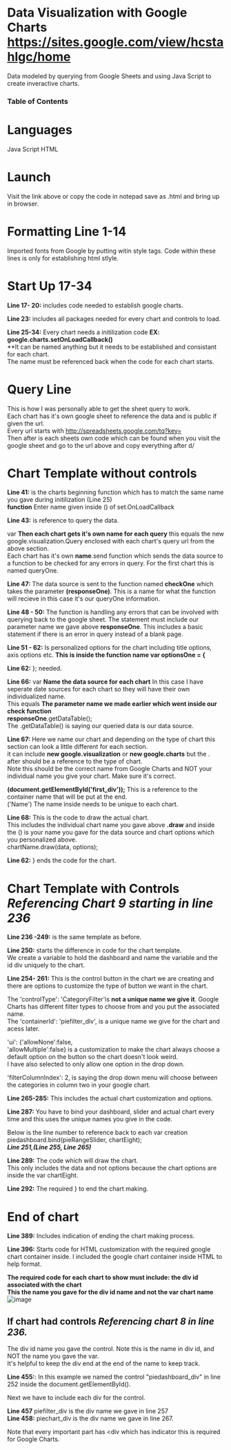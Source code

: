# Data Visualization with Google Charts https://sites.google.com/view/hcstahlgc/home 
Data modeled by querying from Google Sheets and using Java Script to create inveractive charts.
 ### Table of Contents

  
# Languages
Java Script
HTML
# Launch
Visit the link above or copy the code in notepad save as .html and bring up in browser.

# Formatting  Line 1-14 
Imported fonts from Google by putting witin style tags.
Code within these lines is only for establishing html stlyle.

# Start Up 17-34
**Line 17- 20:** includes code needed to establish google charts.<br />

**Line 23:** includes all packages needed for every chart and controls to load.<br />

**Line 25-34:** Every chart needs a initilization code **EX: google.charts.setOnLoadCallback()**<br />
**It can be named anything but it needs to be established and consistant for each chart. <br />
The name must be referenced back when the code for each chart starts. 

# Query Line 
This is how I was personally able to get the sheet query to work.<br />
Each chart has it's own google sheet to reference the data and is public if given the url.<br />
Every url starts with http://spreadsheets.google.com/tq?key=<br /> 
Then after is each sheets own code which can be found when you visit the google sheet and go to the url above and copy everything after d/<br />

# Chart Template without controls
**Line 41:**  is the charts beginning function which has to match the same name you gave during initilization (Line 25)<br />
**function** Enter name given inside () of set.OnLoadCallback<br />

**Line 43:** is reference to query the data.<br />

var **Then each chart gets it's own name for each query**  this equals the new google.visualization.Query enclosed with each chart's query url from the above section.<br />
Each chart has it's own **name**.send function which sends the data source to a function to be checked for any errors in query. For the first chart this is named queryOne. <br />

**Line 47:** The data source is sent to the function named **checkOne** which takes the parameter **(responseOne)**. This is a name for what the function will recieve in this case it's our queryOne information.<br />

**Line 48 - 50:** The function is handling any errors that can be involved with querying back to the google sheet. The statement must include our parameter name we gave above
**responseOne**. This includes a basic statement if there is an error in query instead of a blank page.<br />

**Line 51 - 62:** Is personalized options for the chart including title options, axis options etc. **This is inside the function name var optionsOne = {**<br />

**Line 62:** }; needed.<br />

**Line 66:** var **Name the data source for each chart** In this case I have seperate date sources for each chart so they will have their own individualized name.<br /> 
This equals **The parameter name we made earlier which went inside our check function** <br />
**responseOne**.getDataTable();<br />
The .getDataTable() is saying our queried data is our data source.<br />

**Line 67:** Here we name our chart and depending on the type of chart this section can look a little different for each section.<br />
it can include **new google.visualization** or **new google.charts** but the . after should be a reference to the type of chart.<br />
Note this should be the correct name from Google Charts and NOT your individual name you give your chart. Make sure it's correct.<br />


**(document.getElementById('first_div'));** This is a reference to the container name that will be put at the end. <br />
('Name')  The name inside needs to be unique to each chart. <br />

**Line 68:** This is the code to draw the actual chart.<br />
This includes the individual chart name you gave above **.draw** and inside the () is your name you gave for the data source and chart options which you personalized above.<br />
chartName.draw(data, options);<br />

**Line 62:**  } ends the code for the chart.<br />

# Chart Template with Controls ***Referencing Chart 9 starting in line 236***<br />
 **Line 236 -249:** is the same template as before.<br />
 
 **Line 250:** starts the difference in code for the chart template. <br />
 We create a variable to hold the dashboard and name the variable and the id div uniquely to the chart.<br />
 
 **Line 254- 261:** This is the control button in the chart we are creating and there are options to customize the type of button we want in the chart.<br />
 
 The  'controlType': 'CategoryFilter'is **not a unique name we give it**. Google Charts has different filter types to choose from and you put the associated name.<br />
 The 'containerId': 'piefilter_div', is a unique name we give for the chart and acess later.<br />
 
 'ui': {'allowNone':false,<br />
     'allowMultiple':false} is a customization to make the chart always choose a default option on the button so the chart doesn't look weird. <br />
  I have also selected to only allow one option in the drop down.<br />
    
'filterColumnIndex': 2, is saying the drop down menu will choose between the categories in column two in your google chart.<br />

**Line 265-285:** This includes the actual chart customization and options.<br />

**Line 287:** You have to bind your dashboard, slider and actual chart every time and this uses the unique names you give in the code.<br />

Below is the line number to reference back to each var creation<br />
piedashboard.bind(pieRangeSlider, chartEight);<br />
***Line 251,(Line 255, Line 265)***<br />
  
**Line 289:** The code which will draw the chart. <br />
This only includes the data and not options because the chart options are inside the var chartEight.<br />

**Line 292:** The required  } to end the chart making. <br />
  
  # End of chart
**Line 389:** Includes indication of ending the chart making process. <br />

**Line 396:** Starts code for HTML customization with the required google chart container inside. I included the google chart container inside HTML to help format.<br />
 
 **The required code for each chart to show must include: the div id associated with the chart**<br />
 **This the name you gave for the div id name and not the var chart name**
![image](https://user-images.githubusercontent.com/80172196/147891777-7558d7ab-2e33-4c6c-8abd-59808a066183.png)


 ## If chart had controls ***Referencing chart 8 in line 236.***<br />

The div id name you gave the control. Note this is the name in div id, and NOT the name you gave the var.<br />
It's helpful to keep the div end at the end of the name to keep track.<br />

**Line 455:**: In this example we named the control "piedashboard_div" in line 252 inside the document.getElementById().<br />

Next we have to include each div for the control.<br />

**Line 457** piefilter_div is the div name we gave in line 257<br />
**Line 458:** piechart_div is the div name we gave in line 267. <br />

Note that every important part has <div which has indicator this is required for Google Charts.<br />

